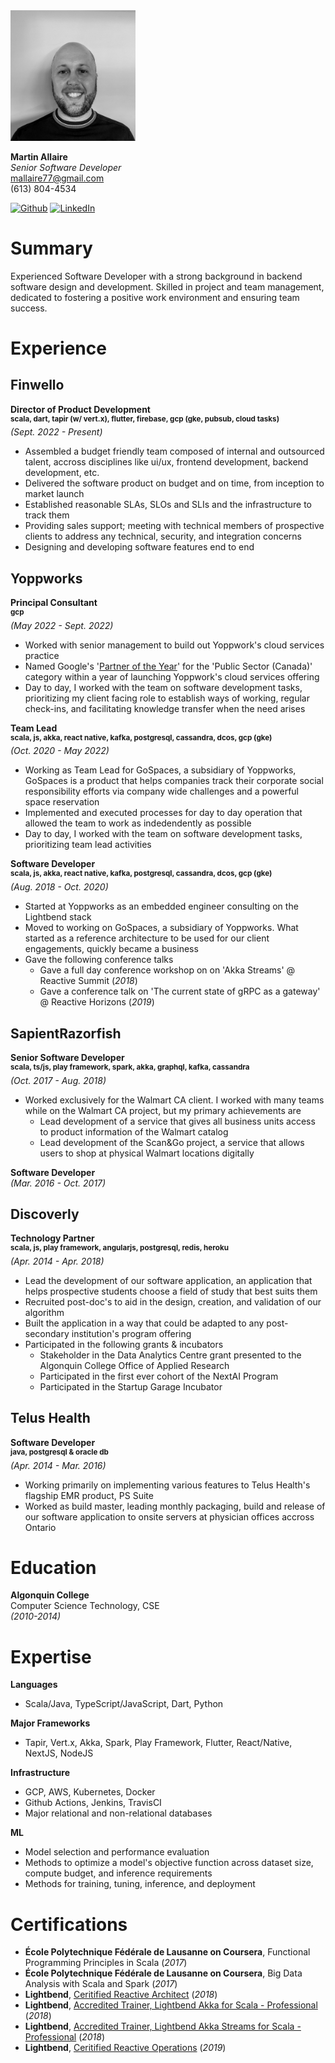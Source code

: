 <img src="https://github.com/mallaire77/me/blob/main/profile.jpg?raw=true" alt="profile" width="200"/>

**Martin Allaire** \
*Senior Software Developer* \
mallaire77@gmail.com \
(613) 804-4534

[![Github](https://img.shields.io/badge/github-%23121011.svg?style=for-the-badge&logo=github&logoColor=white)](https://github.com/mallaire77)
[![LinkedIn](https://img.shields.io/badge/linkedin-%230077B5.svg?style=for-the-badge&logo=linkedin&logoColor=white)](https://www.linkedin.com/in/mallaire77/)

# Summary
Experienced Software Developer with a strong background in backend software design and development. Skilled in project and team management, dedicated to fostering a positive work environment and ensuring team success.

# Experience
## Finwello
**Director of Product Development**\
<sup>**scala, dart, tapir (w/ vert.x), flutter, firebase, gcp (gke, pubsub, cloud  tasks)**</sup>\
*(Sept. 2022 - Present)*
- Assembled a budget friendly team composed of internal and outsourced talent, accross disciplines like ui/ux, frontend development, backend development, etc.
- Delivered the software product on budget and on time, from inception to market launch
- Established reasonable SLAs, SLOs and SLIs and the infrastructure to track them
- Providing sales support; meeting with technical members of prospective clients to address any technical, security, and integration concerns
- Designing and developing software features end to end

## Yoppworks
**Principal Consultant**\
<sup>**gcp**</sup>\
*(May 2022 - Sept. 2022)*
- Worked with senior management to build out Yoppwork's cloud services practice
- Named Google's '[Partner of the Year](https://www.improving.com/thoughts/yoppworks-named-the-2023-google-cloud-public-sector-partner-of-the-year/)' for the 'Public Sector (Canada)' category within a year of launching Yoppwork's cloud services offering
- Day to day, I worked with the team on software development tasks, prioritizing my client facing role to establish ways of working, regular check-ins, and facilitating knowledge transfer when the need arises

**Team Lead**\
<sup>**scala, js, akka, react native, kafka, postgresql, cassandra, dcos, gcp (gke)**</sup>\
*(Oct. 2020 - May 2022)*
- Working as Team Lead for GoSpaces, a subsidiary of Yoppworks, GoSpaces is a
product that helps companies track their corporate social responsibility efforts via company wide challenges and a powerful space reservation
- Implemented and executed processes for day to day operation that allowed the team to work as indedendently as possible
- Day to day, I worked with the team on software development tasks, prioritizing team lead activities

**Software Developer**\
<sup>**scala, js, akka, react native, kafka, postgresql, cassandra, dcos, gcp (gke)**</sup>\
*(Aug. 2018 - Oct. 2020)*
- Started at Yoppworks as an embedded engineer consulting on the Lightbend stack
- Moved to working on GoSpaces, a subsidiary of Yoppworks. What started as a reference architecture to be used for our client engagements, quickly became a business
- Gave the following conference talks
    - Gave a full day conference workshop on  on 'Akka Streams' @ Reactive Summit (*2018*)
    - Gave a conference talk on 'The current state of gRPC as a gateway' @ Reactive Horizons (*2019*)

## SapientRazorfish
**Senior Software Developer**\
<sup>**scala, ts/js, play framework, spark, akka, graphql, kafka, cassandra**</sup>\
*(Oct. 2017 - Aug. 2018)*
- Worked exclusively for the Walmart CA client. I worked with many teams while on the Walmart CA project, but my primary achievements are
    - Lead development of a service that gives all business units access to product information of the Walmart catalog
    - Lead development of the Scan&Go project, a service that allows users to shop at physical Walmart locations digitally

**Software Developer**\
*(Mar. 2016 - Oct. 2017)*

## Discoverly
**Technology Partner**\
<sup>**scala, js, play framework, angularjs, postgresql, redis, heroku**</sup>\
*(Apr. 2014 - Apr. 2018)*
- Lead the development of our software application, an application that helps prospective students choose a field of study that best suits them
- Recruited post-doc's to aid in the design, creation, and validation of our algorithm
- Built the application in a way that could be adapted to any post-secondary institution's program offering
- Participated in the following grants & incubators
    - Stakeholder in the Data Analytics Centre grant presented to the Algonquin College Office of Applied Research
    - Participated in the first ever cohort of the NextAI Program
    - Participated in the Startup Garage Incubator

## Telus Health
**Software Developer**\
<sup>**java, postgresql & oracle db**</sup>\
*(Apr. 2014 - Mar. 2016)*
- Working primarily on implementing various features to Telus Health's flagship EMR product, PS Suite
- Worked as build master, leading monthly packaging, build and release of our software application to onsite servers at physician offices accross Ontario

# Education
**Algonquin College**\
Computer Science Technology, CSE\
*(2010-2014)*

# Expertise
**Languages**
- Scala/Java, TypeScript/JavaScript, Dart, Python

**Major Frameworks**
- Tapir, Vert.x, Akka, Spark, Play Framework, Flutter, React/Native, NextJS, NodeJS

**Infrastructure**
- GCP, AWS, Kubernetes, Docker
- Github Actions, Jenkins, TravisCI
- Major relational and non-relational databases

**ML**
- Model selection and performance evaluation
- Methods to optimize a model's objective function across dataset size, compute budget, and inference requirements
- Methods for training, tuning, inference, and deployment

# Certifications
- **École Polytechnique Fédérale de Lausanne on Coursera**, Functional Programming Principles in Scala (*2017*)
- **École Polytechnique Fédérale de Lausanne on Coursera**, Big Data Analysis with Scala and Spark (*2017*)
- **Lightbend**, [Ceritified Reactive Architect](https://drive.google.com/file/d/1UGKEGgl72saxOaSJzS1pk9q26vCk9kA9/view) (*2018*)
- **Lightbend**, [Accredited Trainer, Lightbend Akka for Scala - Professional](https://drive.google.com/file/d/1U9VPr-ouuZ6wSBzdoNQXAxp15dbj3VxJ/view) (*2018*)
- **Lightbend**, [Accredited Trainer, Lightbend Akka Streams for Scala - Professional](https://drive.google.com/file/d/1UDHpSjELPFSg0758yzOr0DmvLBR46IZE/view) (*2018*)
- **Lightbend**, [Ceritified Reactive Operations](https://drive.google.com/file/d/1U0_MYDQK2tkVmTz8IY4vgT68Y0mltoF4/view) (*2019*)
